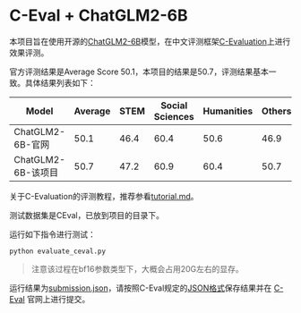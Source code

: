 # C-Eval + ChatGLM2-6B
本项目旨在使用开源的[ChatGLM2-6B](https://github.com/THUDM/ChatGLM2-6B/tree/main)模型，在中文评测框架[C-Evaluation](https://cevalbenchmark.com/)上进行效果评测。

官方评测结果是Average Score 50.1，本项目的结果是50.7，评测结果基本一致。具体结果列表如下：

|  Model  | Average  | STEM | Social  Sciences | Humanities |  Others |  
|  ----  | ----  | ----  |----  |----  |----  |
| ChatGLM2-6B-官网  | 50.1 | 46.4 | 60.4 | 50.6 | 46.9 |
| ChatGLM2-6B-该项目  | 50.7 | 47.2 | 60.9 | 60.4 | 50.7 | 47.8 |


关于C-Evaluation的评测教程，推荐参看[tutorial.md](https://github.com/zlpure/CEval/blob/main/tutorial.md)。

测试数据集是CEval，已放到项目的目录下。

运行如下指令进行测试：
```shell
python evaluate_ceval.py
```

> 注意该过程在bf16参数类型下，大概会占用20G左右的显存。

运行结果为[submission.json](https://github.com/zlpure/CEval/blob/main/submission.json)，请按照C-Eval规定的[JSON格式](https://github.com/SJTU-LIT/ceval/blob/main/submission_example.json)保存结果并在 [C-Eval](https://cevalbenchmark.com/) 官网上进行提交。
